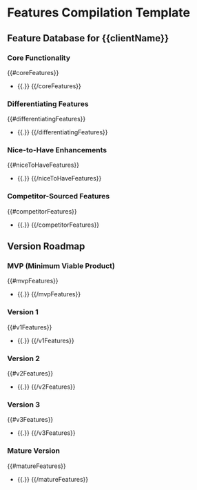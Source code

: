 # Features Compilation Template

## Feature Database for {{clientName}}

### Core Functionality
{{#coreFeatures}}
- {{.}}
{{/coreFeatures}}

### Differentiating Features
{{#differentiatingFeatures}}
- {{.}}
{{/differentiatingFeatures}}

### Nice-to-Have Enhancements
{{#niceToHaveFeatures}}
- {{.}}
{{/niceToHaveFeatures}}

### Competitor-Sourced Features
{{#competitorFeatures}}
- {{.}}
{{/competitorFeatures}}

## Version Roadmap

### MVP (Minimum Viable Product)
{{#mvpFeatures}}
- {{.}}
{{/mvpFeatures}}

### Version 1
{{#v1Features}}
- {{.}}
{{/v1Features}}

### Version 2
{{#v2Features}}
- {{.}}
{{/v2Features}}

### Version 3
{{#v3Features}}
- {{.}}
{{/v3Features}}

### Mature Version
{{#matureFeatures}}
- {{.}}
{{/matureFeatures}}